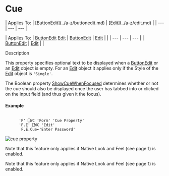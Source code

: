 




<h1 class="heading"><span class="name">Cue</span></h1>
| Applies To: | [ButtonEdit](../a-z/buttonedit.md) | [Edit](../a-z/edit.md) |
| --- | --- | ---  |

| Applies To: | [ButtonEdit](../a-z/buttonedit.md) [Edit](../a-z/edit.md) | [ButtonEdit](../a-z/buttonedit.md) | [Edit](../a-z/edit.md) |  |
| --- | --- | ---  |
| [ButtonEdit](../a-z/buttonedit.md) | [Edit](../a-z/edit.md) |  |


Description


This  property specifies optional text to be displayed when a [ButtonEdit](../a-z/buttonedit.md) or an [Edit](../a-z/edit.md) object is empty. For an [Edit](../a-z/edit.md) object it applies only if the Style of the [Edit](../a-z/edit.md) object is `'Single'`.


The  Boolean property [ShowCueWhenFocused](../a-z/showcuewhenfocused.md)  determines whether or not the cue should also be displayed once the user has tabbed into or clicked on the input field (and thus given it the focus).

#### Example
```apl

      'F' ⎕WC 'Form' 'Cue Property'
      'F.E' ⎕WC 'Edit'
       F.E.Cue←'Enter Password'
```


![cue property](../img/cue-property.png)



Note that this feature only applies if Native Look and Feel 
(see page 1)
 is enabled.


Note that this feature only applies if Native Look and Feel 
(see page 1)
 is enabled.


